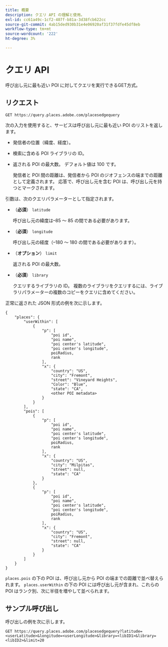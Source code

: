 ```yaml
---
title: 概要
description: クエリ API の理解と使用。
exl-id: cc61a49c-1cf2-407f-b81a-3d38fcb622cc
source-git-commit: 4ab15ded930b31e4e06920af31f37fdfe45df8eb
workflow-type: tm+mt
source-wordcount: '222'
ht-degree: 3%

---
```


# クエリ API

呼び出し元に最も近い POI に対してクエリを実行できるGET方式。

## リクエスト

```text
GET https://query.places.adobe.com/placesedgequery
```

次の入力を使用すると、サービスは呼び出し元に最も近い POI のリストを返します。

* 発信者の位置（緯度、経度）。
* 検索に含める POI ライブラリの ID。
* 返される POI の最大数。  デフォルト値は 100 です。

  発信者と POI 間の距離は、発信者から POI のジオフェンスの端までの距離として定義されます。 応答で、呼び出し元を含む POI は、呼び出し元を持つとマークされます。

引数は、次のクエリパラメーターとして指定されます。

* （**必須**） `latitude`

  呼び出し元の緯度は–85 ～ 85 の間である必要があります。
* （**必須**） `longitude`

  呼び出し元の経度（–180 ～ 180 の間である必要があります）。

* （**オプション**） `limit`

  返される POI の最大数。

* （**必須**） `library`

  クエリするライブラリの ID。 複数のライブラリをクエリするには、ライブラリパラメーターの複数のコピーをクエリに含めてください。

正常に返された JSON 形式の例を次に示します。

```markup
{
    "places": {
        "userWithin": [
            {
                "p": [
                    "poi id",
                    "poi name",
                    "poi center's latitude",
                    "poi center's longitude",
                    poiRadius,
                    rank
                ],
                "x": {
                    "country": "US",
                    "city": "Fremont",
                    "street": "Vineyard Heights",
                    "Color": "Blue",
                    "state": "CA",
                    <other POI metadata>
                }
            }
        ],
        "pois": [
            {
                "p": [
                    "poi id",
                    "poi name",
                    "poi center's latitude",
                    "poi center's longitude",
                    poiRadius,
                    rank
                ],
                "x": {
                    "country": "US",
                    "city": "Milpitas",
                    "street": null,
                    "state": "CA"
                }
            },
            {
                "p": [
                    "poi id",
                    "poi name",
                    "poi center's latitude",
                    "poi center's longitude",
                    poiRadius,
                    rank
                ],
                "x": {
                    "country": "US",
                    "city": "Fremont",
                    "street": null,
                    "state": "CA"
                }
            }
        ]
    }
}
```

`places.pois` の下の POI は、呼び出し元から POI の端までの距離で並べ替えられます。 `places.userWithin` の下の POI には呼び出し元が含まれ、これらの POI はランク別、次に半径を増やして並べられます。

## サンプル呼び出し

呼び出しの例を次に示します。

```text
GET https://query.places.adobe.com/placesedgequery?latitude=<userLatitude>&longitude=<userLongitude>&library=<libID1>&library=<libID2>&limit=20
```
